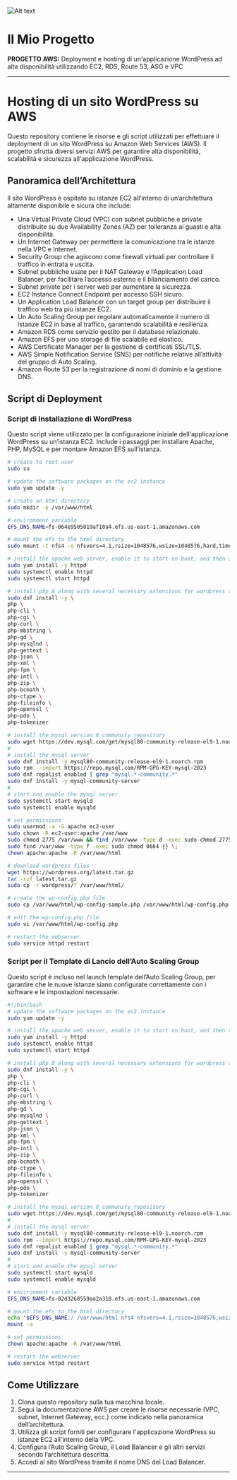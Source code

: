 
![Alt text](AWS_WordPress.png)

# Il Mio Progetto  
**PROGETTO AWS:** Deployment e hosting di un'applicazione WordPress ad alta disponibilità utilizzando EC2, RDS, Route 53, ASG e VPC

---

# Hosting di un sito WordPress su AWS

Questo repository contiene le risorse e gli script utilizzati per effettuare il deployment di un sito WordPress su Amazon Web Services (AWS). Il progetto sfrutta diversi servizi AWS per garantire alta disponibilità, scalabilità e sicurezza all'applicazione WordPress.

## Panoramica dell’Architettura

Il sito WordPress è ospitato su istanze EC2 all’interno di un’architettura altamente disponibile e sicura che include:

- Una Virtual Private Cloud (VPC) con subnet pubbliche e private distribuite su due Availability Zones (AZ) per tolleranza ai guasti e alta disponibilità.
- Un Internet Gateway per permettere la comunicazione tra le istanze nella VPC e Internet.
- Security Group che agiscono come firewall virtuali per controllare il traffico in entrata e uscita.
- Subnet pubbliche usate per il NAT Gateway e l’Application Load Balancer, per facilitare l’accesso esterno e il bilanciamento del carico.
- Subnet private per i server web per aumentare la sicurezza.
- EC2 Instance Connect Endpoint per accesso SSH sicuro.
- Un Application Load Balancer con un target group per distribuire il traffico web tra più istanze EC2.
- Un Auto Scaling Group per regolare automaticamente il numero di istanze EC2 in base al traffico, garantendo scalabilità e resilienza.
- Amazon RDS come servizio gestito per il database relazionale.
- Amazon EFS per uno storage di file scalabile ed elastico.
- AWS Certificate Manager per la gestione di certificati SSL/TLS.
- AWS Simple Notification Service (SNS) per notifiche relative all’attività del gruppo di Auto Scaling.
- Amazon Route 53 per la registrazione di nomi di dominio e la gestione DNS.

## Script di Deployment

### Script di Installazione di WordPress

Questo script viene utilizzato per la configurazione iniziale dell'applicazione WordPress su un’istanza EC2. Include i passaggi per installare Apache, PHP, MySQL e per montare Amazon EFS sull’istanza.

```bash
# create to root user
sudo su

# update the software packages on the ec2 instance 
sudo yum update -y

# create an html directory 
sudo mkdir -p /var/www/html

# environment variable
EFS_DNS_NAME=fs-064e9505819af10a4.efs.us-east-1.amazonaws.com

# mount the efs to the html directory 
sudo mount -t nfs4 -o nfsvers=4.1,rsize=1048576,wsize=1048576,hard,timeo=600,retrans=2,noresvport "$EFS_DNS_NAME":/ /var/www/html

# install the apache web server, enable it to start on boot, and then start the server immediately
sudo yum install -y httpd
sudo systemctl enable httpd 
sudo systemctl start httpd

# install php 8 along with several necessary extensions for wordpress to run
sudo dnf install -y \
php \
php-cli \
php-cgi \
php-curl \
php-mbstring \
php-gd \
php-mysqlnd \
php-gettext \
php-json \
php-xml \
php-fpm \
php-intl \
php-zip \
php-bcmath \
php-ctype \
php-fileinfo \
php-openssl \
php-pdo \
php-tokenizer

# install the mysql version 8 community repository
sudo wget https://dev.mysql.com/get/mysql80-community-release-el9-1.noarch.rpm 
#
# install the mysql server
sudo dnf install -y mysql80-community-release-el9-1.noarch.rpm 
sudo rpm --import https://repo.mysql.com/RPM-GPG-KEY-mysql-2023
sudo dnf repolist enabled | grep "mysql.*-community.*"
sudo dnf install -y mysql-community-server 
#
# start and enable the mysql server
sudo systemctl start mysqld
sudo systemctl enable mysqld

# set permissions
sudo usermod -a -G apache ec2-user
sudo chown -R ec2-user:apache /var/www
sudo chmod 2775 /var/www && find /var/www -type d -exec sudo chmod 2775 {} \;
sudo find /var/www -type f -exec sudo chmod 0664 {} \;
chown apache:apache -R /var/www/html 

# download wordpress files
wget https://wordpress.org/latest.tar.gz
tar -xzf latest.tar.gz
sudo cp -r wordpress/* /var/www/html/

# create the wp-config.php file
sudo cp /var/www/html/wp-config-sample.php /var/www/html/wp-config.php

# edit the wp-config.php file
sudo vi /var/www/html/wp-config.php

# restart the webserver
sudo service httpd restart
```

### Script per il Template di Lancio dell’Auto Scaling Group

Questo script è incluso nel launch template dell’Auto Scaling Group, per garantire che le nuove istanze siano configurate correttamente con i software e le impostazioni necessarie.

```bash
#!/bin/bash
# update the software packages on the ec2 instance 
sudo yum update -y

# install the apache web server, enable it to start on boot, and then start the server immediately
sudo yum install -y httpd
sudo systemctl enable httpd 
sudo systemctl start httpd

# install php 8 along with several necessary extensions for wordpress to run
sudo dnf install -y \
php \
php-cli \
php-cgi \
php-curl \
php-mbstring \
php-gd \
php-mysqlnd \
php-gettext \
php-json \
php-xml \
php-fpm \
php-intl \
php-zip \
php-bcmath \
php-ctype \
php-fileinfo \
php-openssl \
php-pdo \
php-tokenizer

# install the mysql version 8 community repository
sudo wget https://dev.mysql.com/get/mysql80-community-release-el9-1.noarch.rpm 
#
# install the mysql server
sudo dnf install -y mysql80-community-release-el9-1.noarch.rpm 
sudo rpm --import https://repo.mysql.com/RPM-GPG-KEY-mysql-2023
sudo dnf repolist enabled | grep "mysql.*-community.*"
sudo dnf install -y mysql-community-server 
#
# start and enable the mysql server
sudo systemctl start mysqld
sudo systemctl enable mysqld

# environment variable
EFS_DNS_NAME=fs-02d3268559aa2a318.efs.us-east-1.amazonaws.com

# mount the efs to the html directory 
echo "$EFS_DNS_NAME:/ /var/www/html nfs4 nfsvers=4.1,rsize=1048576,wsize=1048576,hard,timeo=600,retrans=2 0 0" >> /etc/fstab
mount -a

# set permissions
chown apache:apache -R /var/www/html

# restart the webserver
sudo service httpd restart
```

## Come Utilizzare

1. Clona questo repository sulla tua macchina locale.  
2. Segui la documentazione AWS per creare le risorse necessarie (VPC, subnet, Internet Gateway, ecc.) come indicato nella panoramica dell’architettura.  
3. Utilizza gli script forniti per configurare l'applicazione WordPress su istanze EC2 all'interno della VPC.  
4. Configura l’Auto Scaling Group, il Load Balancer e gli altri servizi secondo l’architettura descritta.  
5. Accedi al sito WordPress tramite il nome DNS del Load Balancer.


---
